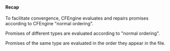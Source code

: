 #### Recap

To facilitate convergence, CFEngine evaluates and repairs
promises according to CFEngine "normal ordering".

Promises of different types are evaluated according to "normal ordering".

Promises of the same type are evaluated in the order they appear in the file.
